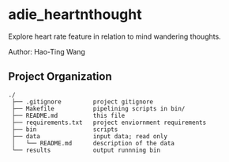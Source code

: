 # adie_heartnthought
Explore heart rate feature in relation to mind wandering thoughts.

Author: Hao-Ting Wang

## Project Organization
```
./
 ├── .gitignore         project gitignore
 ├── Makefile           pipelining scripts in bin/
 ├── README.md          this file
 ├── requirements.txt   project enviornment requirements
 ├── bin                scripts
 ├── data               input data; read only
 │   └── README.md      description of the data
 └── results            output runnning bin
```

